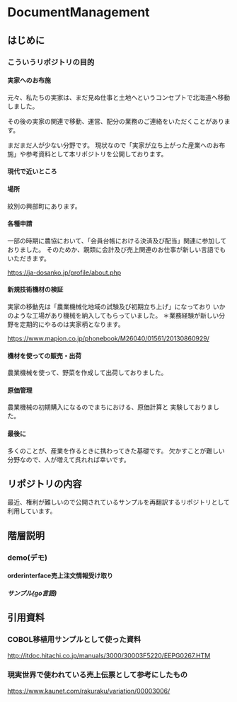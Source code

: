 # DocumentManagement

## はじめに

### こういうリポジトリの目的

#### 実家へのお布施

元々、私たちの実家は、まだ見ぬ仕事と土地へというコンセプトで北海道へ移動しました。

その後の実家の関連で移動、運営、配分の業務のご連絡をいただくことがあります。

まだまだ人が少ない分野です。
現状なので「実家が立ち上がった産業へのお布施」や参考資料として本リポジトリを公開しております。

#### 現代で近いところ

#### 場所

紋別の興部町にあります。


#### 各種申請

一部の時期に農協において、「会員台帳における決済及び配当」関連に参加しておりました。
そのためか、親類に会計及び売上関連のお仕事が新しい言語でもいただきます。

https://ja-dosanko.jp/profile/about.php

#### 新規技術機材の検証

実家の移動先は「農業機械化地域の試験及び初期立ち上げ」になっており
いかのような工場があり機械を納入してもらっていました。
＊業務経験が新しい分野を定期的にやるのは実家柄となります。

https://www.mapion.co.jp/phonebook/M26040/01561/20130860929/

#### 機材を使っての販売・出荷

農業機械を使って、野菜を作成して出荷しておりました。

#### 原価管理

農業機械の初期購入になるのでまちにおける、原価計算と
実験しておりました。


#### 最後に

多くのことが、産業を作るときに携わってきた基礎です。
欠かすことが難しい分野なので、人が増えて呉れれば幸いです。


## リポジトリの内容
最近、権利が難しいので公開されているサンプルを再翻訳するリポジトリとして利用しています。


## 階層説明

### demo(デモ)
#### orderinterface売上注文情報受け取り
##### サンプル(go言語)


## 引用資料

### COBOL移植用サンプルとして使った資料

http://itdoc.hitachi.co.jp/manuals/3000/30003F5220/EEPG0267.HTM


### 現実世界で使われている売上伝票として参考にしたもの

https://www.kaunet.com/rakuraku/variation/00003006/



